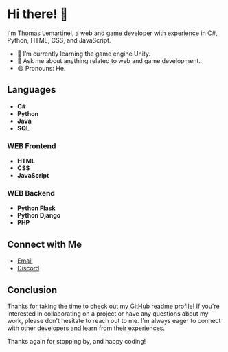 
<link rel="stylesheet" href="https://cdnjs.cloudflare.com/ajax/libs/font-awesome/4.7.0/css/font-awesome.min.css">

# Hi there! 👋

I'm Thomas Lemartinel, a web and game developer with experience in C#, Python, HTML, CSS, and JavaScript. 

- 🌱 I’m currently learning the game engine Unity.
- 💬 Ask me about anything related to web and game development.
- 😄 Pronouns: He.


## Languages
- <i class="fa fa-csharp"></i> **C#**
- <i class="fa fa-python"></i> **Python**
- <i class="fa fa-java"></i> **Java**
- <i class="fa fa-sql"></i> **SQL**


### WEB Frontend
- <i class="fa fa-html5"></i> **HTML**
- <i class="fa fa-css3-alt"></i> **CSS**
- <i class="fa fa-js"></i> **JavaScript**

### WEB Backend
- <i class="fa fa-flask"></i> **Python Flask**
- <i class="fa fa-django"></i> **Python Django**
- <i class="fa fa-php"></i> **PHP**


## Connect with Me

- [Email](mailto:thomaslemartinel@gmail.com)
- [Discord](https://discord.gg/7sgXaAsv9Y)

## Conclusion
Thanks for taking the time to check out my GitHub readme profile! If you're interested in collaborating on a project or have any questions about my work, please don't hesitate to reach out to me. I'm always eager to connect with other developers and learn from their experiences.

Thanks again for stopping by, and happy coding!
